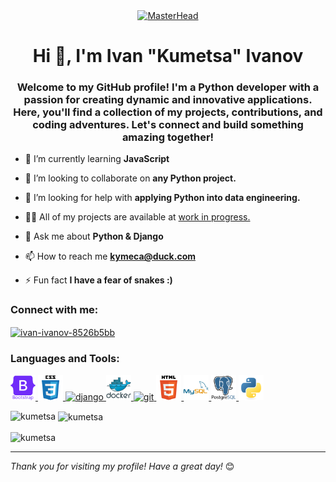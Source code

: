 <div align="center">
  <a href="https://rishavchanda.io">
    <img src="https://media.giphy.com/media/coxQHKASG60HrHtvkt/giphy.gif" alt="MasterHead"/>
  </a>
</div>

<h1 align="center">Hi 👋, I'm Ivan "Kumetsa" Ivanov</h1>
<h3 align="center">Welcome to my GitHub profile! I'm a Python developer with a passion for creating dynamic and innovative applications. Here, you'll find a collection of my projects, contributions, and coding adventures. Let's connect and build something amazing together!</h3>

- 🌱 I’m currently learning **JavaScript**

- 👯 I’m looking to collaborate on **any Python project.**

- 🤝 I’m looking for help with **applying Python into data engineering.**

- 👨‍💻 All of my projects are available at [work in progress.](#)

- 💬 Ask me about **Python & Django**

- 📫 How to reach me **kymeca@duck.com**

- ⚡ Fun fact **I have a fear of snakes :)**

<h3 align="left">Connect with me:</h3>
<p align="left">
<a href="https://linkedin.com/in/ivan-ivanov-8526b5bb" target="blank"><img align="center" src="https://raw.githubusercontent.com/rahuldkjain/github-profile-readme-generator/master/src/images/icons/Social/linked-in-alt.svg" alt="ivan-ivanov-8526b5bb" height="30" width="40" /></a>
</p>

<h3 align="left">Languages and Tools:</h3>
<p align="left">
  <a href="https://getbootstrap.com" target="_blank" rel="noreferrer"> <img src="https://raw.githubusercontent.com/devicons/devicon/master/icons/bootstrap/bootstrap-plain-wordmark.svg" alt="bootstrap" width="40" height="40"/> </a>
  <a href="https://www.w3schools.com/css/" target="_blank" rel="noreferrer"> <img src="https://raw.githubusercontent.com/devicons/devicon/master/icons/css3/css3-original-wordmark.svg" alt="css3" width="40" height="40"/> </a>
  <a href="https://www.djangoproject.com/" target="_blank" rel="noreferrer"> <img src="https://cdn.worldvectorlogo.com/logos/django.svg" alt="django" width="40" height="40"/> </a>
  <a href="https://www.docker.com/" target="_blank" rel="noreferrer"> <img src="https://raw.githubusercontent.com/devicons/devicon/master/icons/docker/docker-original-wordmark.svg" alt="docker" width="40" height="40"/> </a>
  <a href="https://git-scm.com/" target="_blank" rel="noreferrer"> <img src="https://www.vectorlogo.zone/logos/git-scm/git-scm-icon.svg" alt="git" width="40" height="40"/> </a>
  <a href="https://www.w3.org/html/" target="_blank" rel="noreferrer"> <img src="https://raw.githubusercontent.com/devicons/devicon/master/icons/html5/html5-original-wordmark.svg" alt="html5" width="40" height="40"/> </a>
  <a href="https://www.mysql.com/" target="_blank" rel="noreferrer"> <img src="https://raw.githubusercontent.com/devicons/devicon/master/icons/mysql/mysql-original-wordmark.svg" alt="mysql" width="40" height="40"/> </a>
  <a href="https://www.postgresql.org" target="_blank" rel="noreferrer"> <img src="https://raw.githubusercontent.com/devicons/devicon/master/icons/postgresql/postgresql-original-wordmark.svg" alt="postgresql" width="40" height="40"/> </a>
  <a href="https://www.python.org" target="_blank" rel="noreferrer"> <img src="https://raw.githubusercontent.com/devicons/devicon/master/icons/python/python-original.svg" alt="python" width="40" height="40"/> </a>
</p>

<p><img align="left" src="https://github-readme-stats.vercel.app/api/top-langs?username=kumetsa&show_icons=true&locale=en&layout=compact" alt="kumetsa" /></p>

<p>&nbsp;<img align="center" src="https://github-readme-stats.vercel.app/api?username=kumetsa&show_icons=true&locale=en" alt="kumetsa" /></p>

<p><img align="center" src="https://github-readme-streak-stats.herokuapp.com/?user=kumetsa&" alt="kumetsa" /></p>

---

*Thank you for visiting my profile! Have a great day!* 😊
